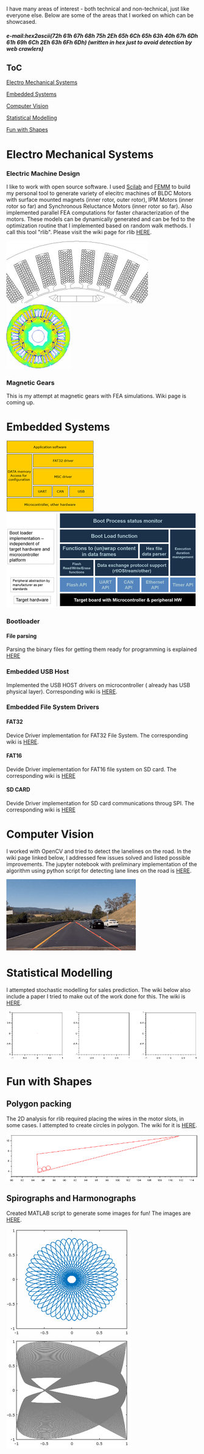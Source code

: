 [//]: # (Image References)
[Wires]: ./images/wires_in_slots1.jpg "Wires"
[Circles]: ./images/circlepacking.gif "Circles"
[lanelines]: ./images/lanelines.gif "LaneLines"
[spirograph]: ./images/spirograph.png "Spirograph"
[harmonograph]: ./images/harmonograph.png "Harmonograph"
[stochasticmodelling]: ./images/stochasticmodelling.gif "Stochastic Modelling"
[swlayers]: ./images/swlayers.png "Layered approach"
[swlayers1]: ./images/RaNa_Target_Abstraction_Bootloader.png "layered approach"

I have many areas of interest - both technical and non-technical, just like everyone else. Below are some of the areas that I worked on which can be showcased. 

##### e-mail:hex2ascii(72h 61h 67h 68h 75h 2Eh 65h 6Ch 65h 63h 40h 67h 6Dh 61h 69h 6Ch 2Eh 63h 6Fh 6Dh) (written in hex just to avoid detection by web crawlers) #####



## ToC ##

[Electro Mechanical Systems](#electro-mechanical-systems)

[Embedded Systems](#embedded-systems)

[Computer Vision](#computer-vision)

[Statistical Modelling](#statistical-modelling)

[Fun with Shapes](#fun-with-shapes)


# Electro Mechanical Systems #

### Electric Machine Design ###

I like to work with open source software. I used [Scilab](https://www.scilab.org/) and [FEMM](http://www.femm.info/wiki/HomePage) to build my personal tool to generate variety of elecitrc machines of BLDC Motors with surface mounted magnets (inner rotor, outer rotor), IPM Motors (inner rotor so far) and Synchronous Reluctance Motors (inner rotor so far). Also implemented parallel FEA computations for faster characterization of the motors. These models can be dynamically generated and can be fed to the optimization routine that I implemented based on random walk methods. I call this tool "rlib".  Please visit the wiki page for rlib [HERE](https://bitbucket.org/saras152/rlib/wiki).

![alt text][Wires]
<img src="./images/Prius_animated.gif" width="170" alt="Toyota Prius Traction Motor - |B| vs theta">

### Magnetic Gears ###

This is my attempt at magnetic gears with FEA simulations. Wiki page is coming up.

# Embedded Systems #

![Layered approach][swlayers]![Layered approach][swlayers1]

### Bootloader ###
#### File parsing ####
Parsing the binary files for getting them ready for programming is explained [HERE](https://bitbucket.org/saras152/bootloader/wiki/Home)

### Embedded USB Host ###
Implemented the USB HOST drivers on microcontroller ( already has USB physical layer). Corresponding wiki is [HERE](https://bitbucket.org/saras152/usbhost_embedded/wiki/Home).

### Embedded File System Drivers ###
#### FAT32 ####
Device Driver implementation for FAT32 File System. The corresponding wiki is [HERE](https://bitbucket.org/saras152/filesystem_fat/wiki/Home).
#### FAT16 ####
Devide Driver implementation for FAT16 file system on SD card. The corresponding wiki is [HERE](https://bitbucket.org/saras152/filesystem_fat/wiki/FAT%2016)
#### SD CARD ####
Devide Driver implementation for SD card communications throug SPI. The corresponding wiki is [HERE](https://bitbucket.org/saras152/filesystem_fat/wiki/SD%20CARD)

# Computer Vision #

I worked with OpenCV and tried to detect the lanelines on the road. In the wiki page linked below, I addressed few issues solved and listed possible improvements. The jupyter notebook with preliminary implementation of the algorithm using python script for detecting lane lines on the road is [HERE](https://github.com/saras152/Finding_Lane_Lines_on_the_Road). 

![alt text][lanelines]

# Statistical Modelling #
I attempted stochastic modelling for sales prediction. The wiki below also include a paper I tried to make out of the work done for this. The wiki is [HERE](https://bitbucket.org/saras152/marketmodellingstochastic/wiki/Home).

![Stochastic Modelling GIF][stochasticmodelling]

# Fun with Shapes #

## Polygon packing ##
The 2D analysis for rlib required placing the wires in the motor slots, in some cases. I attempted to create circles in polygon. The wiki for it is [HERE](https://bitbucket.org/saras152/polygon_packing/wiki/Home).

![alt text][Circles]

## Spirographs and Harmonographs ##
Created MATLAB script to generate some images for fun! The images are [HERE](https://bitbucket.org/saras152/harmonograph/wiki).

![alt text][spirograph]
![alt text][harmonograph]

